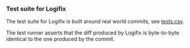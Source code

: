 ### Test suite for Logifix

The test suite for Logifix is built around real world commits, see
[tests.csv](./tests.csv).

The test runner asserts that the diff produced by Logifix is
byte-to-byte identical to the one produced by the commit.
